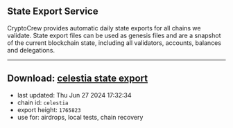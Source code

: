 ## State Export Service
CryptoCrew provides automatic daily state exports for all chains we validate. State export files can be used as genesis files and are a snapshot of the current blockchain state, including all validators, accounts, balances and delegations.

---
**Download: [celestia state export](https://dl-eu2.ccvalidators.com/SERVICE/celestia/celestia_export_1765823.json)**
---

- last updated: Thu Jun 27 2024 17:32:34
- chain id: `celestia`
- export height: `1765823`
- use for: airdrops, local tests, chain recovery
